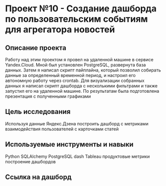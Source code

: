 # Проект №10 - Создание дашборда по пользовательским событиям для агрегатора новостей

## Описание проекта
Работу над этим проектом я провел на удаленной машине в сервисе Yandex.Cloud. Мной был установлен PostgreSQL, развернута база данных. Затем я написал скрипт пайплайна, который позволил собирать данные за определенный временной период, и настроил его автономную работу через crontab. Для визуализации собранных данных я написал скрипт дашборда с несколькими фильтрами и также запустил его на удаленной машине. По результатам была подготовлена презентация с полученными графиками

## Цель исследования 
Используя данные Яндекс.Дзена построить дашборд с метриками взаимодействия пользователей с карточками статей

## Используемые инструменты и навыки
Python
SQLAlchemy
PostgreSQL
dash
Tableau
продуктовые метрики
построение дашбордов

## Ссылка на дашборд

